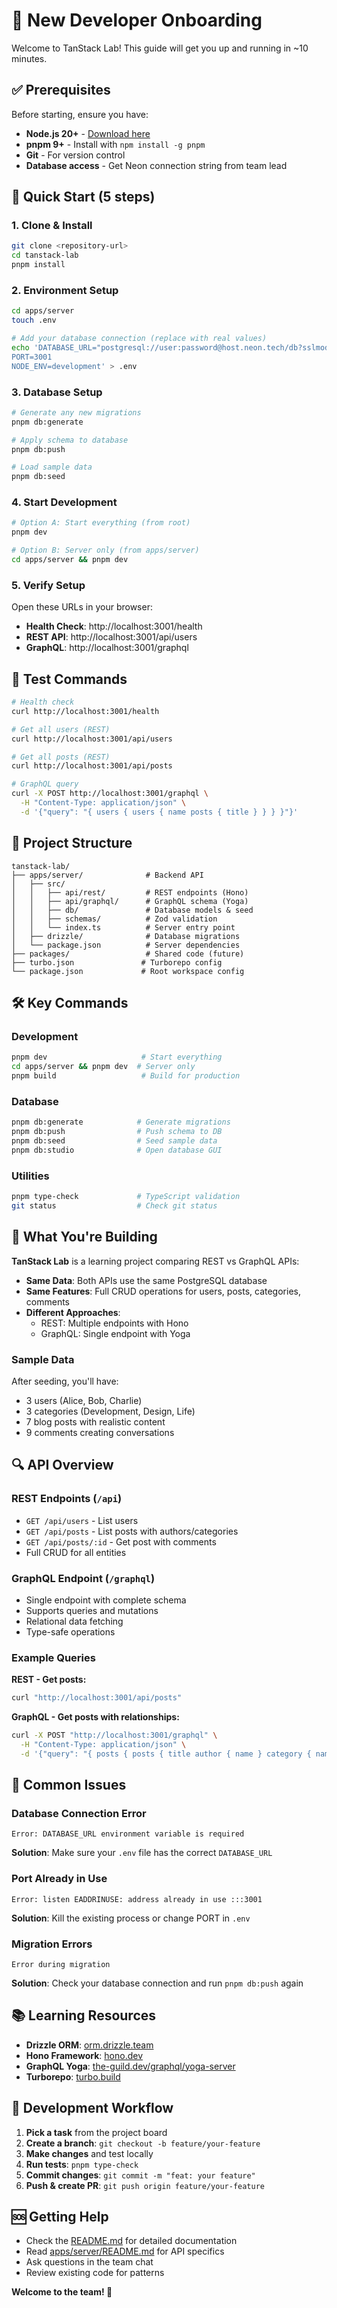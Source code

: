 # 🚀 New Developer Onboarding

Welcome to TanStack Lab! This guide will get you up and running in ~10 minutes.

## ✅ Prerequisites

Before starting, ensure you have:
- **Node.js 20+** - [Download here](https://nodejs.org/)
- **pnpm 9+** - Install with `npm install -g pnpm`
- **Git** - For version control
- **Database access** - Get Neon connection string from team lead

## 🏁 Quick Start (5 steps)

### 1. **Clone & Install**
```bash
git clone <repository-url>
cd tanstack-lab
pnpm install
```

### 2. **Environment Setup**
```bash
cd apps/server
touch .env

# Add your database connection (replace with real values)
echo 'DATABASE_URL="postgresql://user:password@host.neon.tech/db?sslmode=require"
PORT=3001
NODE_ENV=development' > .env
```

### 3. **Database Setup**
```bash
# Generate any new migrations
pnpm db:generate

# Apply schema to database
pnpm db:push

# Load sample data
pnpm db:seed
```

### 4. **Start Development**
```bash
# Option A: Start everything (from root)
pnpm dev

# Option B: Server only (from apps/server)
cd apps/server && pnpm dev
```

### 5. **Verify Setup**
Open these URLs in your browser:
- **Health Check**: http://localhost:3001/health
- **REST API**: http://localhost:3001/api/users
- **GraphQL**: http://localhost:3001/graphql

## 🧪 Test Commands

```bash
# Health check
curl http://localhost:3001/health

# Get all users (REST)
curl http://localhost:3001/api/users

# Get all posts (REST)
curl http://localhost:3001/api/posts

# GraphQL query
curl -X POST http://localhost:3001/graphql \
  -H "Content-Type: application/json" \
  -d '{"query": "{ users { users { name posts { title } } } }"}'
```

## 📁 Project Structure

```
tanstack-lab/
├── apps/server/              # Backend API
│   ├── src/
│   │   ├── api/rest/         # REST endpoints (Hono)
│   │   ├── api/graphql/      # GraphQL schema (Yoga)
│   │   ├── db/               # Database models & seed
│   │   ├── schemas/          # Zod validation
│   │   └── index.ts          # Server entry point
│   ├── drizzle/              # Database migrations
│   └── package.json          # Server dependencies
├── packages/                 # Shared code (future)
├── turbo.json               # Turborepo config
└── package.json             # Root workspace config
```

## 🛠️ Key Commands

### Development
```bash
pnpm dev                     # Start everything
cd apps/server && pnpm dev  # Server only
pnpm build                   # Build for production
```

### Database
```bash
pnpm db:generate            # Generate migrations
pnpm db:push                # Push schema to DB
pnpm db:seed                # Seed sample data
pnpm db:studio              # Open database GUI
```

### Utilities
```bash
pnpm type-check             # TypeScript validation
git status                  # Check git status
```

## 🎯 What You're Building

**TanStack Lab** is a learning project comparing REST vs GraphQL APIs:

- **Same Data**: Both APIs use the same PostgreSQL database
- **Same Features**: Full CRUD operations for users, posts, categories, comments
- **Different Approaches**: 
  - REST: Multiple endpoints with Hono
  - GraphQL: Single endpoint with Yoga

### Sample Data
After seeding, you'll have:
- 3 users (Alice, Bob, Charlie)
- 3 categories (Development, Design, Life)  
- 7 blog posts with realistic content
- 9 comments creating conversations

## 🔍 API Overview

### REST Endpoints (`/api`)
- `GET /api/users` - List users
- `GET /api/posts` - List posts with authors/categories
- `GET /api/posts/:id` - Get post with comments
- Full CRUD for all entities

### GraphQL Endpoint (`/graphql`)
- Single endpoint with complete schema
- Supports queries and mutations
- Relational data fetching
- Type-safe operations

### Example Queries

**REST - Get posts:**
```bash
curl "http://localhost:3001/api/posts"
```

**GraphQL - Get posts with relationships:**
```bash
curl -X POST "http://localhost:3001/graphql" \
  -H "Content-Type: application/json" \
  -d '{"query": "{ posts { posts { title author { name } category { name } } } }"}'
```

## 🚨 Common Issues

### Database Connection Error
```
Error: DATABASE_URL environment variable is required
```
**Solution**: Make sure your `.env` file has the correct `DATABASE_URL`

### Port Already in Use
```
Error: listen EADDRINUSE: address already in use :::3001
```
**Solution**: Kill the existing process or change PORT in `.env`

### Migration Errors
```
Error during migration
```
**Solution**: Check your database connection and run `pnpm db:push` again

## 📚 Learning Resources

- **Drizzle ORM**: [orm.drizzle.team](https://orm.drizzle.team)
- **Hono Framework**: [hono.dev](https://hono.dev)
- **GraphQL Yoga**: [the-guild.dev/graphql/yoga-server](https://the-guild.dev/graphql/yoga-server)
- **Turborepo**: [turbo.build](https://turbo.build)

## 🤝 Development Workflow

1. **Pick a task** from the project board
2. **Create a branch**: `git checkout -b feature/your-feature`
3. **Make changes** and test locally
4. **Run tests**: `pnpm type-check`
5. **Commit changes**: `git commit -m "feat: your feature"`
6. **Push & create PR**: `git push origin feature/your-feature`

## 🆘 Getting Help

- Check the [README.md](README.md) for detailed documentation
- Read [apps/server/README.md](apps/server/README.md) for API specifics
- Ask questions in the team chat
- Review existing code for patterns

**Welcome to the team! 🎉**